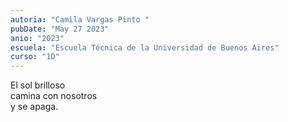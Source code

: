 ```yaml
---
autoria: "Camila Vargas Pinto "
pubDate: "May 27 2023"
anio: "2023"
escuela: "Escuela Técnica de la Universidad de Buenos Aires"
curso: "1D"
---
```


El sol brilloso  
camina con nosotros  
y se apaga.
